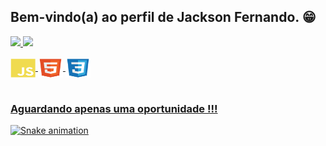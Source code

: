 ## Bem-vindo(a) ao perfil de Jackson Fernando. 😁

 <div>
  <a href="https://github.com/jackson-csilva">
  <img height="180em" src="https://github-readme-stats.vercel.app/api?username=jackson-csilva&show_icons=true&theme=tokyonight&include_all_commits=true&count_private=true"/>
  <img height="180em" src="https://github-readme-stats.vercel.app/api/top-langs/?username=jackson-csilva&layout=compact&langs_count=6&theme=tokyonight"/>
</div>
<div style="display: inline_block"><br>
  <img align="center" alt="Js" height="30" width="40" src="https://raw.githubusercontent.com/devicons/devicon/master/icons/javascript/javascript-plain.svg">
  <img align="center" alt="HTML" height="30" width="40" src="https://raw.githubusercontent.com/devicons/devicon/master/icons/html5/html5-original.svg">
  <img align="center" alt="CSS" height="30" width="40" src="https://raw.githubusercontent.com/devicons/devicon/master/icons/css3/css3-original.svg">
</div>

 <br>

  ### Aguardando apenas uma oportunidade !!!

<div>
 
  
  ![Snake animation](https://github.com/jackson-csilva/jackson-csilva/blob/output/github-contribution-grid-snake.svg)
  
  </div>
